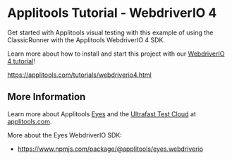 # Applitools Tutorial - WebdriverIO 4

Get started with Applitools visual testing with this example of using the ClassicRunner with the Applitools WebdriverIO 4 SDK.

Learn more about how to install and start this project with our [WebdriverIO 4 tutorial](https://applitools.com/tutorials/webdriverio.html)!

<https://applitools.com/tutorials/webdriverio4.html>

## More Information

Learn more about Applitools [Eyes](https://info.applitools.com/ucY77) and the [Ultrafast Test Cloud](https://info.applitools.com/ucY78) at [applitools.com](https://info.applitools.com/ucY76).

More about the Eyes WebdriverIO SDK:
* https://www.npmjs.com/package/@applitools/eyes.webdriverio
